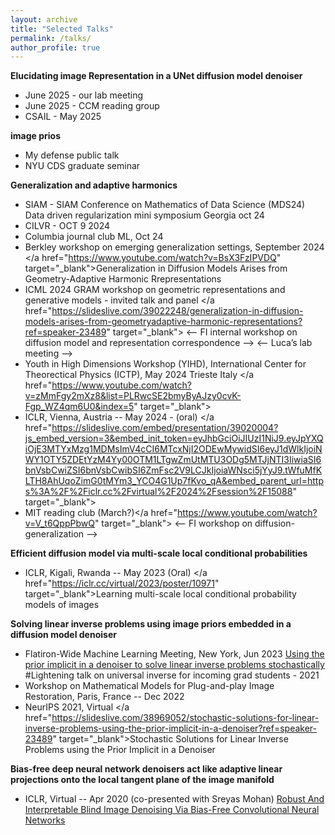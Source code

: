 ```yaml
---
layout: archive
title: "Selected Talks"
permalink: /talks/
author_profile: true
---
```



**Elucidating image Representation in a UNet diffusion model denoiser**
- June 2025 - our lab meeting
- June 2025 - CCM reading group
- CSAIL - May 2025

**image prios**
- My defense public talk
- NYU CDS graduate seminar

**Generalization and adaptive harmonics**
- SIAM - SIAM Conference on Mathematics of Data Science (MDS24) Data driven regularization mini symposium  Georgia oct 24
- CILVR - OCT 9 2024
- Columbia journal club ML, Oct 24
- Berkley workshop on emerging generalization settings,  September 2024 </a href="https://www.youtube.com/watch?v=BsX3FzIPVDQ" target="_blank">Generalization in Diffusion Models Arises from Geometry-Adaptive Harmonic Rrepresentations</a>
- ICML 2024 GRAM workshop on geometric representations and generative models - invited talk and panel </a href="https://slideslive.com/39022248/generalization-in-diffusion-models-arises-from-geometryadaptive-harmonic-representations?ref=speaker-23489" target="_blank">
<-- FI internal workshop on diffusion model and representation correspondence -->
<-- Luca’s lab meeting -->
- Youth in High Dimensions Workshop (YIHD), International Center for Theorectical Physics (ICTP), May 2024 Trieste Italy </a href="https://www.youtube.com/watch?v=zMmFgy2mXz8&list=PLRwcSE2bmyByAJzy0cvK-Fgp_WZ4qm6U0&index=5" target="_blank">
- ICLR, Vienna, Austria -- May 2024 - (oral) </a href="https://slideslive.com/embed/presentation/39020004?js_embed_version=3&embed_init_token=eyJhbGciOiJIUzI1NiJ9.eyJpYXQiOjE3MTYxMzg1MDMsImV4cCI6MTcxNjI2ODEwMywidSI6eyJ1dWlkIjoiNWY1OTY5ZDEtYzM4Yy00OTM1LTgwZmUtMTU3ODg5MTJjNTI3IiwiaSI6bnVsbCwiZSI6bnVsbCwibSI6ZmFsc2V9LCJkIjoiaWNsci5jYyJ9.tWfuMfKLTH8AhUqoZimG0tMYm3_YCO4G1Up7fKvo_qA&embed_parent_url=https%3A%2F%2Ficlr.cc%2Fvirtual%2F2024%2Fsession%2F15088" target="_blank">
- MIT reading club (March?)</a href="https://www.youtube.com/watch?v=V_t6QppPbwQ" target="_blank">
<-- FI workshop on diffusion- generalization -->

**Efficient diffusion model via multi-scale local conditional probabilities**
- ICLR, Kigali, Rwanda -- May 2023 (Oral) </a href="https://iclr.cc/virtual/2023/poster/10971" target="_blank">Learning multi-scale local conditional probability models of images</a>

**Solving linear inverse problems using image priors embedded in a diffusion model denoiser**
- Flatiron-Wide Machine Learning Meeting, New York, Jun 2023 <a href="https://www.youtube.com/watch?v=24IukBNPJLw" target="_blank">Using the prior implicit in a denoiser to solve linear inverse problems stochastically</a>
#Lightening talk on universal inverse for incoming grad students - 2021
- Workshop on Mathematical Models for Plug-and-play Image Restoration, Paris, France -- Dec 2022
- NeurIPS 2021, Virtual </a href="https://slideslive.com/38969052/stochastic-solutions-for-linear-inverse-problems-using-the-prior-implicit-in-a-denoiser?ref=speaker-23489" target="_blank">Stochastic Solutions for Linear Inverse Problems using the Prior Implicit in a Denoiser</a>

**Bias-free deep neural network denoisers act like adaptive linear projections onto the local tangent plane of the image manifold**
- ICLR, Virtual -- Apr 2020 (co-presented with Sreyas Mohan) <a href="https://iclr.cc/virtual_2020/poster_HJlSmC4FPS.html" target="_blank">Robust And Interpretable Blind Image Denoising Via Bias-Free Convolutional Neural Networks</a>
